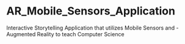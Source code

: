 # AR_Mobile_Sensors_Application
Interactive Storytelling Application that utilizes Mobile Sensors and - Augmented Reality to teach Computer Science
